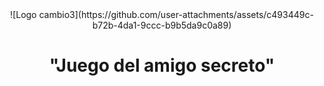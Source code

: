 <div align="center">
![Logo cambio3](https://github.com/user-attachments/assets/c493449c-b72b-4da1-9ccc-b9b5da9c0a89)
</div>

<h1 align="center">"Juego del amigo secreto"</h1>



